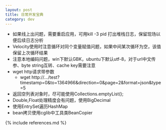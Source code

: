 ```yaml
---
layout: post
title: 日常开发宝典
category: dev
---
```


*   如果线上出问题，需要重启应用，可用kill -3 pid 打出堆栈日志，保留现场以便后续日志分析
*   Velocity使用时注意循环对同个变量赋值问题，如果中间某次循环为空，该值保留上次循环结果
*   注意本地编码问题，win下默认GBK，ubuntu下默认utf-8，对于url中文传参、byte string互转、cache key需要注意
*   wget http请求带参数
      * wget http://*.*.*.*/test?timestamp=0\&to=1364966\&direction=0\&page=2\&format=json\&type=5
*   返回空列表对象时，尽可能使用Collections.emptyList();
*   Double,Float处理精度会有问题，使用BigDecimal
*   使用EntrySet遍历HashMap
*   bean拷贝使用cglib中工具类BeanCopier

{% include references.md %}